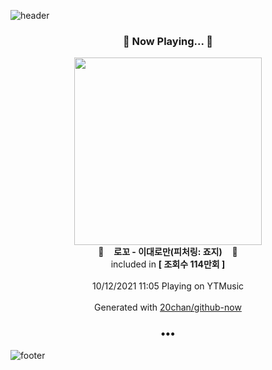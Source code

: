 ![header](https://capsule-render.vercel.app/api?type=wave&height=170&section=header&text=Hi.%20I'm%20SHIFT&fontColor=090707&fontAlignX=45&fontAlignY=65&fontSize=100)

<h3 align="center">🎵 Now Playing... 🎵</h3>
<p align="center">
  <a href="https://music.youtube.com/watch?v=-M__Nh-HvmA">
    <img width="300" src="https://i.ytimg.com/vi/-M__Nh-HvmA/sddefault.jpg?sqp=-oaymwEWCJADEOEBIAQqCghqEJQEGHgg6AJIWg&rs">
  </a>
  <br>
  🎵&nbsp&nbsp&nbsp <b>로꼬 - 이대로만(피처링: 죠지)</b> &nbsp&nbsp&nbsp🎵
  <br>
  included in <b>[ 조회수 114만회 ]</b>
  
  <br />
  <br />
  10/12/2021 11:05 Playing on YTMusic
  <br />
  <br />
  Generated with <a href="https://github.com/20chan/github-now">20chan/github-now</a>
</p>

<h3 align="center">•••</h3>

![footer](https://capsule-render.vercel.app/api?type=wave&height=150&section=footer)
